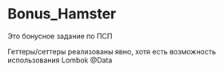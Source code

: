 # Bonus_Hamster
Это бонусное задание по ПСП

Геттеры/сеттеры реализованы явно, хотя есть возможность использования Lombok @Data
